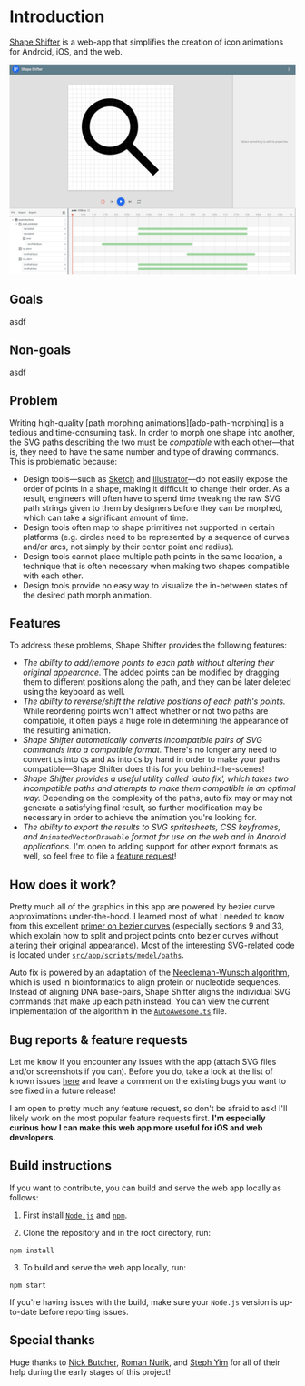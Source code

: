# Introduction

[Shape Shifter](https://alexjlockwood.github.io/ShapeShifter/) is a web-app that simplifies the creation of icon animations for Android, iOS, and the web.

![Screen capture of the Shape Shifter tool](/art/screencap.gif)

## Goals

asdf

## Non-goals

asdf

## Problem

Writing high-quality [path morphing animations][adp-path-morphing]
is a tedious and time-consuming task. In order to morph one shape into another,
the SVG paths describing the two must be *compatible* with each other&mdash;that is,
they need to have the same number and type of drawing commands. This is problematic because:

* Design tools&mdash;such as [Sketch][sketch] and [Illustrator][illustrator]&mdash;do not easily
expose the order of points in a shape, making it difficult to change their order. As a result,
engineers will often have to spend time tweaking the raw SVG path strings given to them by
designers before they can be morphed, which can take a significant amount of time.
* Design tools often map to shape primitives not supported in certain platforms
(e.g. circles need to be represented by a sequence of curves and/or arcs,
not simply by their center point and radius).
* Design tools cannot place multiple path points in the same location, a technique that
is often necessary when making two shapes compatible with each other.
* Design tools provide no easy way to visualize the in-between states of the desired
path morph animation.

## Features

To address these problems, Shape Shifter provides the following features:

* *The ability to add/remove points to each path without altering their original appearance.*
The added points can be modified by dragging them to different positions along the path,
and they can be later deleted using the keyboard as well.
* *The ability to reverse/shift the relative positions of each path's points.* While reordering points
won't affect whether or not two paths are compatible, it often plays a huge role in determining the
appearance of the resulting animation.
* *Shape Shifter automatically converts incompatible pairs of SVG commands into a compatible
format.* There's no longer any need to convert `L`s into `Q`s and `A`s into `C`s by hand in
order to make your paths compatible&mdash;Shape Shifter does this for you behind-the-scenes!
* *Shape Shifter provides a useful utility called 'auto fix', which takes two incompatible
paths and attempts to make them compatible in an optimal way.* Depending on the complexity
of the paths, auto fix may or may not generate a satisfying final result, so further
modification may be necessary in order to achieve the animation you're looking for.
* *The ability to export the results to SVG spritesheets, CSS keyframes, and
`AnimatedVectorDrawable` format for use on
the web and in Android applications.* I'm open to adding support for other export formats
as well, so feel free to file a [feature request][report-feature-request]!

## How does it work?

Pretty much all of the graphics in this app are powered by bezier curve approximations under-the-hood.
I learned most of what I needed to know from this excellent [primer on bezier curves][primer-on-bezier-curves]
(especially sections 9 and 33, which explain how to split and project points onto bezier
curves without altering their original appearance). Most of the interesting SVG-related code
is located under [`src/app/scripts/model/paths`](https://github.com/alexjlockwood/ShapeShifter/tree/master/src/app/scripts/model/paths).

Auto fix is powered by an adaptation of the [Needleman-Wunsch algorithm][Needleman-Wunsch],
which is used in bioinformatics to align protein or nucleotide sequences. Instead of
aligning DNA base-pairs, Shape Shifter aligns the individual SVG commands that make up
each path instead. You can view the current implementation of the algorithm in the
[`AutoAwesome.ts`](https://github.com/alexjlockwood/ShapeShifter/blob/master/src/app/scripts/algorithms/AutoAwesome.ts) file.

## Bug reports & feature requests

Let me know if you encounter any issues with the app (attach SVG files and/or
screenshots if you can). Before you do, take a look at the list of known issues
[here](https://github.com/alexjlockwood/ShapeShifter/issues) and leave a comment
on the existing bugs you want to see fixed in a future release!

I am open to pretty much any feature request, so don't be afraid to ask!
I'll likely work on the most popular feature requests first. **I'm especially
curious how I can make this web app more useful for iOS and web developers.**

## Build instructions

If you want to contribute, you can build and serve the web app locally as follows:

1. First install [`Node.js`](https://nodejs.org/) and [`npm`](https://www.npmjs.com/).

2. Clone the repository and in the root directory, run:

```
npm install
```

3. To build and serve the web app locally, run:

```
npm start
```

If you're having issues with the build, make sure your `Node.js` version is up-to-date before reporting issues.

## Special thanks

Huge thanks to [Nick Butcher][nick-butcher-twitter], [Roman Nurik][roman-nurik-twitter],
and [Steph Yim][steph-yim-website] for all of their help during the early stages of this project!

[report-feature-request]: https://github.com/alexjlockwood/ShapeShifter/issues/new
[adp-icon-animations]: http://www.androiddesignpatterns.com/2016/11/introduction-to-icon-animation-techniques.html
[sketch]: https://www.sketchapp.com/
[illustrator]: http://www.adobe.com/products/illustrator.html
[Needleman-Wunsch]: https://en.wikipedia.org/wiki/Needleman%E2%80%93Wunsch_algorithm
[primer-on-bezier-curves]: https://pomax.github.io/bezierinfo
[nick-butcher-twitter]: https://twitter.com/crafty
[roman-nurik-twitter]: https://twitter.com/romannurik
[steph-yim-website]: http://stephanieyim.com
[travis-badge]: https://travis-ci.org/alexjlockwood/ShapeShifter.svg?branch=master
[travis-badge-url]: https://travis-ci.org/alexjlockwood/ShapeShifter
[david-badge]: https://david-dm.org/alexjlockwood/ShapeShifter.svg
[david-badge-url]: https://david-dm.org/alexjlockwood/ShapeShifter
[david-dev-badge]: https://david-dm.org/alexjlockwood/ShapeShifter/dev-status.svg
[david-dev-badge-url]: https://david-dm.org/alexjlockwood/ShapeShifter?type=dev
[coveralls-badge]: https://coveralls.io/repos/github/alexjlockwood/ShapeShifter/badge.svg?branch=master
[coveralls-badge-url]: https://coveralls.io/github/alexjlockwood/ShapeShifter?branch=master
